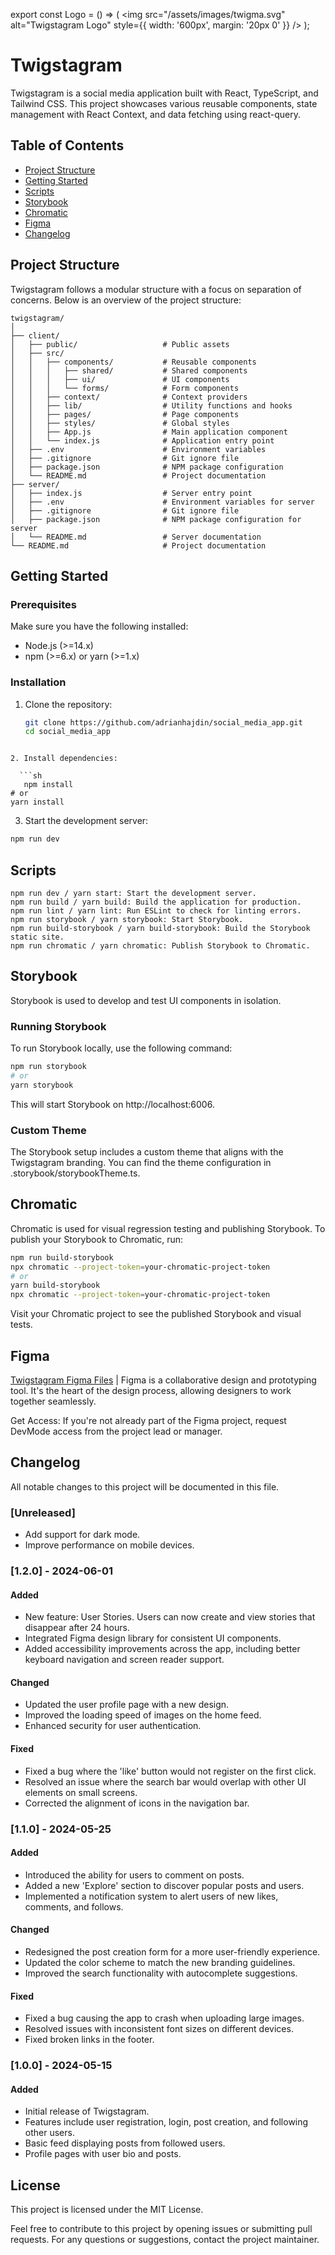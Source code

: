 export const Logo = () => (
  <img src="/assets/images/twigma.svg" alt="Twigstagram Logo" style={{ width: '600px', margin: '20px 0' }} />
);

<Logo />

# Twigstagram

Twigstagram is a social media application built with React, TypeScript, and Tailwind CSS. This project showcases various reusable components, state management with React Context, and data fetching using react-query.

## Table of Contents

- [Project Structure](#project-structure)
- [Getting Started](#getting-started)
- [Scripts](#scripts)
- [Storybook](#storybook)
- [Chromatic](#chromatic)
- [Figma](#figma)
- [Changelog](#changelog)

## Project Structure

Twigstagram follows a modular structure with a focus on separation of concerns. Below is an overview of the project structure:

```plaintext
twigstagram/
│
├── client/
│   ├── public/                   # Public assets
│   ├── src/
│   │   ├── components/           # Reusable components
│   │   │   ├── shared/           # Shared components
│   │   │   ├── ui/               # UI components
│   │   │   └── forms/            # Form components
│   │   ├── context/              # Context providers
│   │   ├── lib/                  # Utility functions and hooks
│   │   ├── pages/                # Page components
│   │   ├── styles/               # Global styles
│   │   ├── App.js                # Main application component
│   │   └── index.js              # Application entry point
│   ├── .env                      # Environment variables
│   ├── .gitignore                # Git ignore file
│   ├── package.json              # NPM package configuration
│   └── README.md                 # Project documentation
├── server/
│   ├── index.js                  # Server entry point
│   ├── .env                      # Environment variables for server
│   ├── .gitignore                # Git ignore file
│   ├── package.json              # NPM package configuration for server
│   └── README.md                 # Server documentation
└── README.md                     # Project documentation

```

## Getting Started

### Prerequisites

Make sure you have the following installed:

- Node.js (>=14.x)
- npm (>=6.x) or yarn (>=1.x)

### Installation

1. Clone the repository:
   ```sh
   git clone https://github.com/adrianhajdin/social_media_app.git
   cd social_media_app
```

2. Install dependencies:

  ```sh
   npm install
# or
yarn install
```

3. Start the development server:

  ```sh
npm run dev
```

## Scripts
```plaintext
npm run dev / yarn start: Start the development server.
npm run build / yarn build: Build the application for production.
npm run lint / yarn lint: Run ESLint to check for linting errors.
npm run storybook / yarn storybook: Start Storybook.
npm run build-storybook / yarn build-storybook: Build the Storybook static site.
npm run chromatic / yarn chromatic: Publish Storybook to Chromatic.
```
## Storybook

Storybook is used to develop and test UI components in isolation.

### Running Storybook

To run Storybook locally, use the following command:

```sh
npm run storybook
# or
yarn storybook
```
This will start Storybook on http://localhost:6006.

### Custom Theme
The Storybook setup includes a custom theme that aligns with the Twigstagram branding. You can find the theme configuration in .storybook/storybookTheme.ts.

## Chromatic

Chromatic is used for visual regression testing and publishing Storybook. To publish your Storybook to Chromatic, run:

```sh
npm run build-storybook
npx chromatic --project-token=your-chromatic-project-token
# or
yarn build-storybook
npx chromatic --project-token=your-chromatic-project-token
```
Visit your Chromatic project to see the published Storybook and visual tests.

## Figma

[Twigstagram Figma Files](https://www.figma.com/design/QDnCwBviX7zV7SF00Bh512/Twigstagram---Design-System?node-id=8-12&t=tc0CvYEN7zAp0YMe-0) | Figma is a collaborative design and prototyping tool. It's the heart of the design process, allowing designers to work together seamlessly.

Get Access: If you're not already part of the Figma project, request DevMode access from the project lead or manager.

## Changelog

All notable changes to this project will be documented in this file.

### [Unreleased]
- Add support for dark mode.
- Improve performance on mobile devices.

### [1.2.0] - 2024-06-01
#### Added
- New feature: User Stories. Users can now create and view stories that disappear after 24 hours.
- Integrated Figma design library for consistent UI components.
- Added accessibility improvements across the app, including better keyboard navigation and screen reader support.

#### Changed
- Updated the user profile page with a new design.
- Improved the loading speed of images on the home feed.
- Enhanced security for user authentication.

#### Fixed
- Fixed a bug where the 'like' button would not register on the first click.
- Resolved an issue where the search bar would overlap with other UI elements on small screens.
- Corrected the alignment of icons in the navigation bar.

### [1.1.0] - 2024-05-25
#### Added
- Introduced the ability for users to comment on posts.
- Added a new 'Explore' section to discover popular posts and users.
- Implemented a notification system to alert users of new likes, comments, and follows.

#### Changed
- Redesigned the post creation form for a more user-friendly experience.
- Updated the color scheme to match the new branding guidelines.
- Improved the search functionality with autocomplete suggestions.

#### Fixed
- Fixed a bug causing the app to crash when uploading large images.
- Resolved issues with inconsistent font sizes on different devices.
- Fixed broken links in the footer.

### [1.0.0] - 2024-05-15
#### Added
- Initial release of Twigstagram.
- Features include user registration, login, post creation, and following other users.
- Basic feed displaying posts from followed users.
- Profile pages with user bio and posts.


## License

This project is licensed under the MIT License.


Feel free to contribute to this project by opening issues or submitting pull requests. For any questions or suggestions, contact the project maintainer.




